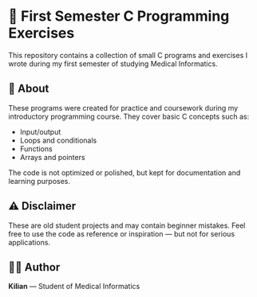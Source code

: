 # 🧠 First Semester C Programming Exercises
This repository contains a collection of small C programs and exercises I wrote during my first semester of studying Medical Informatics.

## 📂 About
These programs were created for practice and coursework during my introductory programming course. They cover basic C concepts such as:

- Input/output
- Loops and conditionals
- Functions
- Arrays and pointers

The code is not optimized or polished, but kept for documentation and learning purposes.

## ⚠️ Disclaimer
These are old student projects and may contain beginner mistakes.
Feel free to use the code as reference or inspiration — but not for serious applications.

## 🧑‍💻 Author
**Kilian** — Student of Medical Informatics
